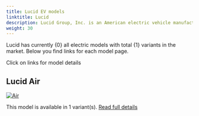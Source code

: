 ```yaml
---
title: Lucid EV models
linktitle: Lucid
description: Lucid Group, Inc. is an American electric vehicle manufacturer headquartered in Newark, California. The company was founded in 2007. Deliveries of the Dream Edition launch versions were made available to the first group of 520 reservation holders on October 30, 2021  
weight: 30
---
```

Lucid has currently {0} all electric models with total {1} variants in the market. Below you find links for each model page.  

Click on links for model details


## Lucid Air

[![Air](https://media.evkx.net/multimedia/models/lucid/air/air_dream_edition_performance/main_1_st.jpg)](air)

This model is available in 1 variant(s). 
[Read full details](air/)
